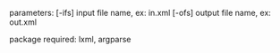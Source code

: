 parameters:
[-ifs] input file name, ex: in.xml
[-ofs] output file name, ex: out.xml

package required:
lxml, argparse
